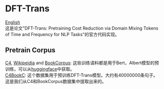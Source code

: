 # DFT-Trans
[English](./README.md)  
这是论文"DFT-Trans: Pretraining Cost Reduction via Domain Mixing Tokens of Time and Frequency for NLP Tasks"的官方代码实现。  
## Pretrain Corpus
[C4](https://huggingface.co/datasets/allenai/c4), [Wikipeidia](https://huggingface.co/datasets/wikipedia) and 
[BookCorpus](https://huggingface.co/datasets/bookcorpus): 这些训练语料都是用于Bert，Albert模型的预训练，可以从[huggingface](https://huggingface.co/)中获取。  
[C4BookC](https://pan.baidu.com/s/1BxkE75I9iKkWppkTFBWj2w?pwd=5ls4): 这个数据集用于预训练DFT-Trans模型。大约有40000000条句子。这是我们从C4和BookCorpus数据集中提取出来的。
